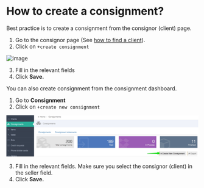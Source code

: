 # How to create a consignment?

Best practice is to create a consignment from the consignor \(client\) page.

1. Go to the consignor page (See [how to find a client](../client/how-to-find-an-existing-client.md)).
2. Click on `+create consignment` 

![image](https://user-images.githubusercontent.com/20393485/48546000-dd17d100-e8cf-11e8-8744-0220da32e1c7.png)

3. Fill in the relevant fields  
4. Click **Save.**

You can also create consignment from the consignment dashboard. 
1. Go to **Consignment**
2. Click on `+create new consignment`

![](../.gitbook/assets/consignments___backoffice.jpg)

3. Fill in the relevant fields. Make sure you select the consignor \(client\) in the seller field.  
4. Click **Save.**
